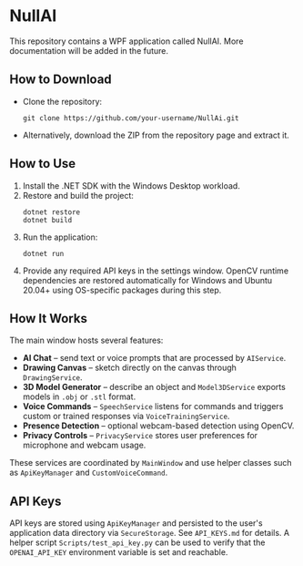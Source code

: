NullAI
======

This repository contains a WPF application called NullAI.
More documentation will be added in the future.

## How to Download
- Clone the repository:
  ```
  git clone https://github.com/your-username/NullAi.git
  ```
- Alternatively, download the ZIP from the repository page and extract it.

## How to Use
1. Install the .NET SDK with the Windows Desktop workload.
2. Restore and build the project:
   ```
   dotnet restore
   dotnet build
   ```
3. Run the application:
   ```
   dotnet run
   ```
4. Provide any required API keys in the settings window.
   OpenCV runtime dependencies are restored automatically for Windows and Ubuntu 20.04+ using OS-specific packages during this step.

## How It Works
The main window hosts several features:
- **AI Chat** – send text or voice prompts that are processed by `AIService`.
- **Drawing Canvas** – sketch directly on the canvas through `DrawingService`.
- **3D Model Generator** – describe an object and `Model3DService` exports models in `.obj` or `.stl` format.
- **Voice Commands** – `SpeechService` listens for commands and triggers custom or trained responses via `VoiceTrainingService`.
- **Presence Detection** – optional webcam-based detection using OpenCV.
- **Privacy Controls** – `PrivacyService` stores user preferences for microphone and webcam usage.

These services are coordinated by `MainWindow` and use helper classes such as `ApiKeyManager` and `CustomVoiceCommand`.

## API Keys
API keys are stored using `ApiKeyManager` and persisted to the user's application data directory via `SecureStorage`. See `API_KEYS.md` for details. A helper script `Scripts/test_api_key.py` can be used to verify that the `OPENAI_API_KEY` environment variable is set and reachable.

